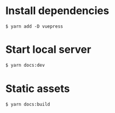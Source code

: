 # Install dependencies

```
$ yarn add -D vuepress
```

# Start local server

```sh
$ yarn docs:dev
```

# Static assets

```sh
$ yarn docs:build
```